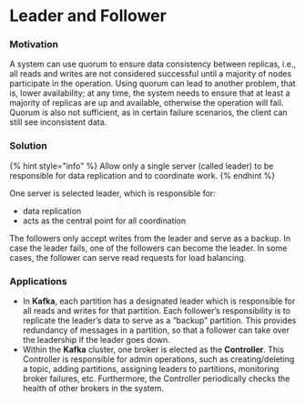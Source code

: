 # Leader and Follower

### Motivation

A system can use quorum to ensure data consistency between replicas, i.e., all reads and writes are not considered successful until a majority of nodes participate in the operation. Using quorum can lead to another problem, that is, lower availability; at any time, the system needs to ensure that at least a majority of replicas are up and available, otherwise the operation will fail. Quorum is also not sufficient, as in certain failure scenarios, the client can still see inconsistent data.



### Solution

{% hint style="info" %}
Allow only a single server (called leader) to be responsible for data replication and to coordinate work.
{% endhint %}

One server is selected leader, which is responsible for:&#x20;

* data replication&#x20;
* acts as the central point for all coordination

The followers only accept writes from the leader and serve as a backup. In case the leader fails, one of the followers can become the leader. In some cases, the follower can serve read requests for load balancing.



### Applications

* In **Kafka**, each partition has a designated leader which is responsible for all reads and writes for that partition. Each follower’s responsibility is to replicate the leader’s data to serve as a “backup” partition. This provides redundancy of messages in a partition, so that a follower can take over the leadership if the leader goes down.
* Within the **Kafka** cluster, one broker is elected as the **Controller**. This Controller is responsible for admin operations, such as creating/deleting a topic, adding partitions, assigning leaders to partitions, monitoring broker failures, etc. Furthermore, the Controller periodically checks the health of other brokers in the system.
